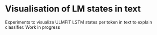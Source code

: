 # Visualisation of LM states in text 
Experiments to visualize ULMFiT LSTM states per token in text to explain classifier.
Work in progress

